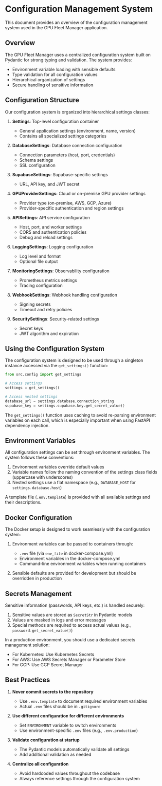 # Configuration Management System

This document provides an overview of the configuration management system used in the GPU Fleet Manager application.

## Overview

The GPU Fleet Manager uses a centralized configuration system built on Pydantic for strong typing and validation. The system provides:

- Environment variable loading with sensible defaults
- Type validation for all configuration values
- Hierarchical organization of settings
- Secure handling of sensitive information

## Configuration Structure

Our configuration system is organized into hierarchical settings classes:

1. **Settings**: Top-level configuration container
   - General application settings (environment, name, version)
   - Contains all specialized settings categories

2. **DatabaseSettings**: Database connection configuration
   - Connection parameters (host, port, credentials)
   - Schema settings
   - SSL configuration

3. **SupabaseSettings**: Supabase-specific settings
   - URL, API key, and JWT secret

4. **GPUProviderSettings**: Cloud or on-premise GPU provider settings
   - Provider type (on-premise, AWS, GCP, Azure)
   - Provider-specific authentication and region settings

5. **APISettings**: API service configuration
   - Host, port, and worker settings
   - CORS and authentication policies
   - Debug and reload settings

6. **LoggingSettings**: Logging configuration
   - Log level and format
   - Optional file output

7. **MonitoringSettings**: Observability configuration
   - Prometheus metrics settings
   - Tracing configuration

8. **WebhookSettings**: Webhook handling configuration
   - Signing secrets
   - Timeout and retry policies

9. **SecuritySettings**: Security-related settings
   - Secret keys
   - JWT algorithm and expiration

## Using the Configuration System

The configuration system is designed to be used through a singleton instance accessed via the `get_settings()` function:

```python
from src.config import get_settings

# Access settings
settings = get_settings()

# Access nested settings
database_url = settings.database.connection_string
supabase_key = settings.supabase.key.get_secret_value()
```

The `get_settings()` function uses caching to avoid re-parsing environment variables on each call, which is especially important when using FastAPI dependency injection.

## Environment Variables

All configuration settings can be set through environment variables. The system follows these conventions:

1. Environment variables override default values
2. Variable names follow the naming convention of the settings class fields (uppercase with underscores)
3. Nested settings use a flat namespace (e.g., `DATABASE_HOST` for `settings.database.host`)

A template file (`.env.template`) is provided with all available settings and their descriptions.

## Docker Configuration

The Docker setup is designed to work seamlessly with the configuration system:

1. Environment variables can be passed to containers through:
   - `.env` file (via `env_file` in docker-compose.yml)
   - Environment variables in the docker-compose.yml
   - Command-line environment variables when running containers

2. Sensible defaults are provided for development but should be overridden in production

## Secrets Management

Sensitive information (passwords, API keys, etc.) is handled securely:

1. Sensitive values are stored as `SecretStr` in Pydantic models
2. Values are masked in logs and error messages
3. Special methods are required to access actual values (e.g., `password.get_secret_value()`)

In a production environment, you should use a dedicated secrets management solution:

- For Kubernetes: Use Kubernetes Secrets
- For AWS: Use AWS Secrets Manager or Parameter Store
- For GCP: Use GCP Secret Manager

## Best Practices

1. **Never commit secrets to the repository**
   - Use `.env.template` to document required environment variables
   - Actual `.env` files should be in `.gitignore`

2. **Use different configuration for different environments**
   - Set `ENVIRONMENT` variable to switch environments
   - Use environment-specific `.env` files (e.g., `.env.production`)

3. **Validate configuration at startup**
   - The Pydantic models automatically validate all settings
   - Add additional validation as needed

4. **Centralize all configuration**
   - Avoid hardcoded values throughout the codebase
   - Always reference settings through the configuration system
